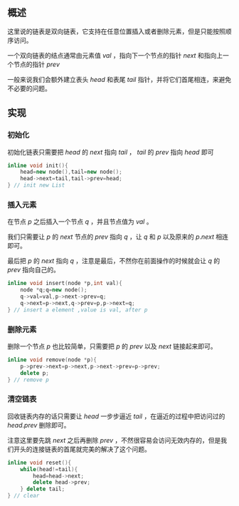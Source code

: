 
## 概述

这里说的链表是双向链表，它支持在任意位置插入或者删除元素，但是只能按照顺序访问。

一个双向链表的结点通常由元素值 $val$ ，指向下一个节点的指针 $next$ 和指向上一个节点的指针 $prev$

一般来说我们会额外建立表头 $head$ 和表尾 $tail$ 指针，并将它们首尾相连，来避免不必要的问题。

## 实现

### 初始化

初始化链表只需要把 $head$ 的 $next$ 指向 $tail$ ， $tail$ 的 $prev$ 指向 $head$ 即可

```cpp
inline void init(){
	head=new node(),tail=new node();
	head->next=tail,tail->prev=head;
} // init new List
```

### 插入元素

在节点 $p$ 之后插入一个节点 $q$ ，并且节点值为 $val$ 。

我们只需要让 $p$ 的 $next$ 节点的 $prev$ 指向 $q$ ，让 $q$ 和 $p$  以及原来的 $p.next$ 相连即可。

最后把 $p$ 的 $next$ 指向 $q$ ，注意是最后，不然你在前面操作的时候就会让 $q$ 的 $prev$ 指向自己的。

```cpp
inline void insert(node *p,int val){
	node *q;q=new node();
	q->val=val,p->next->prev=q;
	q->next=p->next,q->prev=p,p->next=q;
} // insert a element ,value is val, after p
```

### 删除元素

删除一个节点 $p$ 也比较简单，只需要把 $p$ 的 $prev$ 以及 $next$ 链接起来即可。

```cpp
inline void remove(node *p){
	p->prev->next=p->next,p->next->prev=p->prev;
	delete p;
} // remove p
```

### 清空链表

回收链表内存的话只需要让 $head$ 一步步逼近 $tail$ ，在逼近的过程中把访问过的 $head.prev$ 删除即可。

注意这里要先跳 $next$ 之后再删除 $prev$ ，不然很容易会访问无效内存的，但是我们开头的连接链表的首尾就完美的解决了这个问题。

```cpp
inline void reset(){
	while(head!=tail){
		head=head->next;
		delete head->prev;
	} delete tail;
} // clear
```
